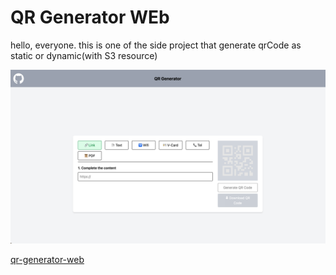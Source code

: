 
# QR Generator WEb

hello, everyone. this is one of the side project that 
generate qrCode as static or dynamic(with S3 resource)


![img.png](img.png)


[qr-generator-web]()
